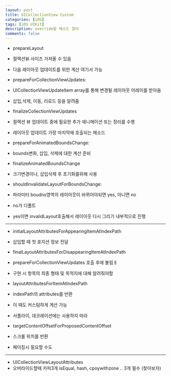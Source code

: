 ```yaml
---
layout: post
title: UICollectionView Custom 
categories: [iOS]
tags: [iOS UIKit]
description: override할 메소드 정리
comments: false
---
```


- prepareLayout
- 컬렉션뷰 사이즈 가져올 수 있음
- 다음 레이아웃 업데이트를 위한 계산 여기서 가능

- prepareForCollectionViewUpdates:
-  UICollectionViewUpdateItem array를 통해 변경될 레이아웃 어레이를 받아옴
- 삽입,삭제, 이동, 리로드 등을 알려줌


- finalizeCollectionViewUpdates
- 컬렉션 뷰 업데이트 중에 필요한 추가 애니메이션 또는 정리를 수행
- 레이아웃 업데이트 가장 마지막에 호출되는 메소드

- prepareForAnimatedBoundsChange:
- bounds변화, 삽입, 삭제에 대한 계산 준비


- finalizeAnimatedBoundsChange
- 크기변경이나, 삽입삭제 후 초기화를위해 사용

- shouldInvalidateLayoutForBoundsChange:
- 파라미터 boudns영역의 레이아웃이 바뀌어야되면 yes, 아니면 no
- no가 디폴트
- yes이면 invalidLayout호출해서 레이아웃 다시 그리기 내부적으로 진행


---


- initialLayoutAttributesForAppearingItemAtIndexPath
- 삽입할 때 첫 포지션 정보 전달

- finalLayoutAttributesForDisappearingItemAtIndexPath
- prepareForCollectionViewUpdates 호출 후에 불림ㅐ
- 구현 시 항목의 최종 형태 및 목적지에 대해 알려줘야함

- layoutAttributesForItemAtIndexPath
- indexPath의 attributes를  반환
- 이 때도 커스텀하게 계산 가능
- 서플라이, 데코레이션에는 사용하지 마라

- targetContentOffsetForProposedContentOffset
- 스크롤 위치를 반환
- 페이징시 필요할 수도


--- 


- UICollectionViewLayoutAttributes
- 오버라이드할때 카피3개 isEqual, hash, cpoywithzone .. 3개 필수 (찾아보자)
